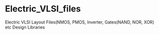 # Electric_VLSI_files
Electric VLSI Layout Files(NMOS, PMOS, Inverter, Gates(NAND, NOR, XOR) etc Design Libraries 
